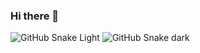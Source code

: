### Hi there 👋

![GitHub Snake Light](https://github.com/caio-sp/caio-sp/blob/output/github-contribution-grid-snake-light.svg#gh-light-mode-only)
![GitHub Snake dark](https://github.com/caio-sp/caio-sp/blob/output/github-contribution-grid-snake-dark.svg#gh-dark-mode-only)

<!--
**caio-sp/caio-sp** is a ✨ _special_ ✨ repository because its `README.md` (this file) appears on your GitHub profile.

Here are some ideas to get you started:

- 🔭 I’m currently working on ...
- 🌱 I’m currently learning ...
- 👯 I’m looking to collaborate on ...
- 🤔 I’m looking for help with ...
- 💬 Ask me about ...
- 📫 How to reach me: ...
- 😄 Pronouns: ...
- ⚡ Fun fact: ...
-->
